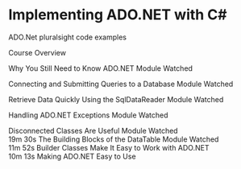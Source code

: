 # Implementing ADO.NET with C#
 ADO.Net pluralsight code examples
 
 
 
 
 
 
Course Overview		

Why You Still Need to Know ADO.NET	Module Watched	

Connecting and Submitting Queries to a Database	Module Watched	

Retrieve Data Quickly Using the SqlDataReader	Module Watched	

Handling ADO.NET Exceptions	Module Watched	

Disconnected Classes Are Useful	Module Watched	
19m 30s	
The Building Blocks of the DataTable	Module Watched	
11m 52s	
Builder Classes Make It Easy to Work with ADO.NET		
10m 13s	
Making ADO.NET Easy to Use
